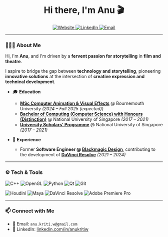 <h1 align="center">Hi there, I'm Anu 🎬</h1>

<p align="center">
  <a href="https://anukritiw.github.io">
    <img src="https://img.shields.io/badge/Website-000000?style=flat&logo=internet-explorer&logoColor=white" alt="Website">
  </a>
  <a href="https://linkedin.com/in/anukritiw">
    <img src="https://img.shields.io/badge/LinkedIn-0077B5?style=flat&logo=linkedin&logoColor=white" alt="LinkedIn">
  </a>
  <a href="mailto:anu.kriti.w@gmail.com">
    <img src="https://img.shields.io/badge/Email-D14836?style=flat&logo=gmail&logoColor=white" alt="Email">
  </a>
</p>

---

### 👩🏽‍💻 About Me
Hi, I'm **Anu**, and I'm driven by a **fervent passion for storytelling** in **film and theatre**.

I aspire to bridge the gap between **technology and storytelling**, pioneering **innovative solutions** at the intersection of **creative expression and technical development**.

- 🎓 **Education**
  - [**MSc Computer Animation & Visual Effects**](https://www.bournemouth.ac.uk/study/courses/msc-computer-animation-visual-effects) @ Bournemouth University *(2024 – Fall 2025 (expected))*
  - [**Bachelor of Computing (Computer Science) with Honours (Distinction)**](https://www.comp.nus.edu.sg/programmes/ug/cs/) @ National University of Singapore *(2017 – 2021)*
  - [**University Scholars' Programme**](https://usp.nus.edu.sg/) @ National University of Singapore *(2017 – 2021)*

- 💼 **Experience**
  - Former **Software Engineer @ [Blackmagic Design](https://www.blackmagicdesign.com/)**, contributing to the development of **[DaVinci Resolve](https://www.blackmagicdesign.com/uk/products/davinciresolve)** *(2021 – 2024)*

---

### ⚙️ Tech & Tools

![C++](https://img.shields.io/badge/C++-blue?style=flat&logo=c%2B%2B&logoColor=white)
![OpenGL](https://img.shields.io/badge/OpenGL-5586A4?style=flat&logo=opengl)
![Python](https://img.shields.io/badge/Python-3776AB?style=flat&logo=python&logoColor=white)
![Qt](https://img.shields.io/badge/Qt-41CD52?style=flat&logo=qt&logoColor=white)
![Git](https://img.shields.io/badge/Git-F05032?style=flat&logo=git&logoColor=white)

![Houdini](https://img.shields.io/badge/Houdini-orange?style=flat&logo=houdini)
![Maya](https://img.shields.io/badge/Maya-1D9BF0?style=flat&logo=autodesk&logoColor=white)
![DaVinci Resolve](https://img.shields.io/badge/DaVinci_Resolve-FF6F00?style=flat&logo=davinci-resolve&logoColor=white)
![Adobe Premiere Pro](https://img.shields.io/badge/Premiere_Pro-9999FF?style=flat&logo=adobe-premiere-pro&logoColor=white)

---

### 📫 Connect with Me
- 📩 Email: `anu.kriti.w@gmail.com`
- 💼 LinkedIn: [linkedin.com/in/anukritiw](https://linkedin.com/in/anukritiw)
